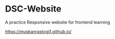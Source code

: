 # DSC-Website
A practice Responsive website for frontend learning

https://muskanrastogi1.github.io/
